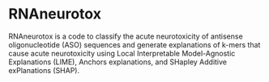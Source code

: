# RNAneurotox
RNAneurotox is a code to classify the acute neurotoxicity of antisense oligonucleotide (ASO) sequences and generate explanations of k-mers that cause acute neurotoxicity using Local Interpretable Model-Agnostic Explanations (LIME), Anchors explanations, and SHapley Additive exPlanations (SHAP).
